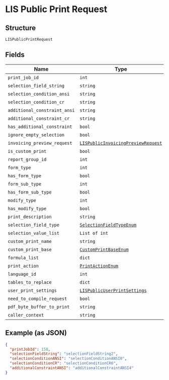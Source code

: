 
# LIS Public Print Request

## Structure

`LISPublicPrintRequest`

## Fields

| Name | Type | Tags | Description |
|  --- | --- | --- | --- |
| `print_job_id` | `int` | Optional | - |
| `selection_field_string` | `string` | Optional | - |
| `selection_condition_ansi` | `string` | Optional | - |
| `selection_condition_cr` | `string` | Optional | - |
| `additional_constraint_ansi` | `string` | Optional | - |
| `additional_constraint_cr` | `string` | Optional | - |
| `has_additional_constraint` | `bool` | Optional | - |
| `ignore_empty_selection` | `bool` | Optional | - |
| `invoicing_preview_request` | [`LISPublicInvoicingPreviewRequest`](../../doc/models/lis-public-invoicing-preview-request.md) | Optional | - |
| `is_custom_print` | `bool` | Optional | - |
| `report_group_id` | `int` | Optional | - |
| `form_type` | `int` | Optional | - |
| `has_form_type` | `bool` | Optional | - |
| `form_sub_type` | `int` | Optional | - |
| `has_form_sub_type` | `bool` | Optional | - |
| `modify_type` | `int` | Optional | - |
| `has_modify_type` | `bool` | Optional | - |
| `print_description` | `string` | Optional | - |
| `selection_field_type` | [`SelectionFieldTypeEnum`](../../doc/models/selection-field-type-enum.md) | Optional | - |
| `selection_value_list` | `List of int` | Optional | - |
| `custom_print_name` | `string` | Optional | - |
| `custom_print_base` | [`CustomPrintBaseEnum`](../../doc/models/custom-print-base-enum.md) | Optional | - |
| `formula_list` | `dict` | Optional | - |
| `print_action` | [`PrintActionEnum`](../../doc/models/print-action-enum.md) | Optional | - |
| `language_id` | `int` | Optional | - |
| `tables_to_replace` | `dict` | Optional | - |
| `user_print_settings` | [`LISPublicUserPrintSettings`](../../doc/models/lis-public-user-print-settings.md) | Optional | LISPrintCommandOverrids |
| `need_to_compile_request` | `bool` | Optional | - |
| `pdf_byte_buffer_to_print` | `string` | Optional | - |
| `caller_context` | `string` | Optional | - |

## Example (as JSON)

```json
{
  "printJobId": 158,
  "selectionFieldString": "selectionFieldString2",
  "selectionConditionANSI": "selectionConditionANSI0",
  "selectionConditionCR": "selectionConditionCR6",
  "additionalConstraintANSI": "additionalConstraintANSI4"
}
```

